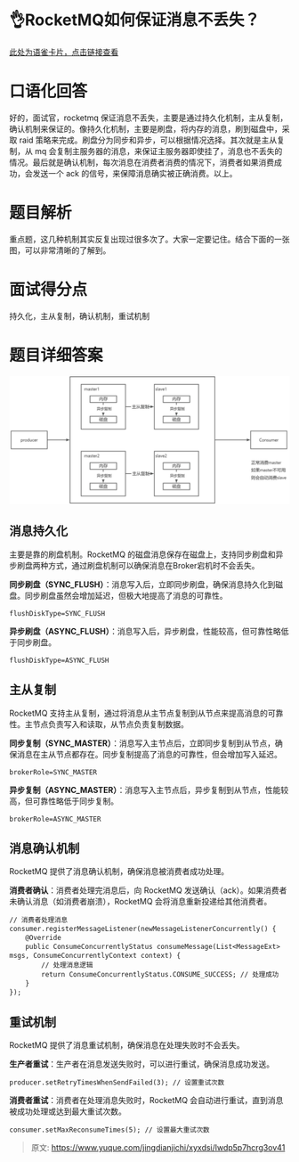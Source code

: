# 👌RocketMQ如何保证消息不丢失？

[此处为语雀卡片，点击链接查看](https://www.yuque.com/jingdianjichi/xyxdsi/lwdp5p7hcrg3ov41#MoA52)

# 口语化回答
好的，面试官，rocketmq 保证消息不丢失，主要是通过持久化机制，主从复制，确认机制来保证的。像持久化机制，主要是刷盘，将内存的消息，刷到磁盘中，采取 raid 策略来完成。刷盘分为同步和异步，可以根据情况选择。其次就是主从复制，从 mq 会复制主服务器的消息，来保证主服务器即使挂了，消息也不丢失的情况。最后就是确认机制，每次消息在消费者消费的情况下，消费者如果消费成功，会发送一个 ack 的信号，来保障消息确实被正确消费。以上。

# 题目解析
重点题，这几种机制其实反复出现过很多次了。大家一定要记住。结合下面的一张图，可以非常清晰的了解到。

# 面试得分点
持久化，主从复制，确认机制，重试机制

# 题目详细答案
![画板](./img/YxAZo8Ha4DEBhyq2/1723900440831-4c432d91-e589-43e1-b1e0-8a6ade844c10-944589.jpeg)

## 消息持久化
主要是靠的刷盘机制。RocketMQ 的磁盘消息保存在磁盘上，支持同步刷盘和异步刷盘两种方式，通过刷盘机制可以确保消息在Broker宕机时不会丢失。

**同步刷盘（SYNC_FLUSH）**：消息写入后，立即同步刷盘，确保消息持久化到磁盘。同步刷盘虽然会增加延迟，但极大地提高了消息的可靠性。

```plain
flushDiskType=SYNC_FLUSH
```

**异步刷盘（ASYNC_FLUSH）**：消息写入后，异步刷盘，性能较高，但可靠性略低于同步刷盘。

```plain
flushDiskType=ASYNC_FLUSH
```

## 主从复制
RocketMQ 支持主从复制，通过将消息从主节点复制到从节点来提高消息的可靠性。主节点负责写入和读取，从节点负责复制数据。

**同步复制（SYNC_MASTER）**：消息写入主节点后，立即同步复制到从节点，确保消息在主从节点都存在。同步复制提高了消息的可靠性，但会增加写入延迟。

```plain
brokerRole=SYNC_MASTER
```

**异步复制（ASYNC_MASTER）**：消息写入主节点后，异步复制到从节点，性能较高，但可靠性略低于同步复制。

```plain
brokerRole=ASYNC_MASTER
```

## 消息确认机制
RocketMQ 提供了消息确认机制，确保消息被消费者成功处理。

**消费者确认**：消费者处理完消息后，向 RocketMQ 发送确认（ack）。如果消费者未确认消息（如消费者崩溃），RocketMQ 会将消息重新投递给其他消费者。

```plain
// 消费者处理消息
consumer.registerMessageListener(newMessageListenerConcurrently() {
    @Override
    public ConsumeConcurrentlyStatus consumeMessage(List<MessageExt> msgs, ConsumeConcurrentlyContext context) {
        // 处理消息逻辑
        return ConsumeConcurrentlyStatus.CONSUME_SUCCESS; // 处理成功
    }
});
```

## 重试机制
RocketMQ 提供了消息重试机制，确保消息在处理失败时不会丢失。

**生产者重试**：生产者在消息发送失败时，可以进行重试，确保消息成功发送。

```plain
producer.setRetryTimesWhenSendFailed(3); // 设置重试次数
```

**消费者重试**：消费者在处理消息失败时，RocketMQ 会自动进行重试，直到消息被成功处理或达到最大重试次数。

```plain
consumer.setMaxReconsumeTimes(5); // 设置最大重试次数
```



> 原文: <https://www.yuque.com/jingdianjichi/xyxdsi/lwdp5p7hcrg3ov41>